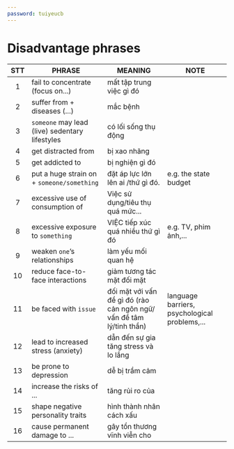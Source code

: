 ```yaml
---
password: tuiyeucb
---
```

# Disadvantage phrases

| STT | PHRASE | MEANING | NOTE |
| :--------: | -------- | -------- | -------- |
|1| fail to concentrate (focus on...) |  mất tập trung việc gì đó
|2| suffer from + diseases (...) |  mắc bệnh
|3| ``someone`` may lead (live) sedentary lifestyles |  có lối sống thụ động
|4| get distracted from |  bị xao nhãng
|5| get addicted to |  bị nghiện gì đó
|6| put a huge strain on + ``someone/something`` |  đặt áp lực lớn lên ai /thứ gì đó. | e.g. the state budget |
|7| excessive use of <br/> consumption of |  Việc sử dụng/tiêu thụ quá mức...
|8| excessive exposure to ``something`` |  VIỆC tiếp xúc quá nhiều thứ gì đó | e.g. TV, phim ảnh,... |
|9| weaken ``one``’s relationships |  làm yếu mối quan hệ 
|10| reduce face-to-face interactions |  giảm tương tác mặt đối mặt
|11| be faced with ``issue`` |  đối mặt với vấn đề gì đó (rào cản ngôn ngữ/ vấn đề tâm lý/tinh thần) | language barriers, psychological problems,... |
|12| lead to increased stress (anxiety) |  dẫn đến sự gia tăng stress và lo lắng
|13| be prone to depression |  dễ bị trầm cảm
|14| increase the risks of ... |  tăng rủi ro của
|15| shape negative personality traits  |  hình thành nhân cách xấu
|16| cause permanent damage to ... |  gây tổn thương vĩnh viễn cho